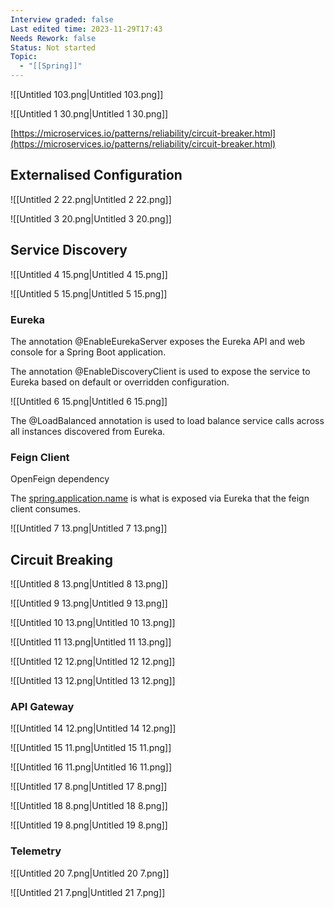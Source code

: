 ```yaml
---
Interview graded: false
Last edited time: 2023-11-29T17:43
Needs Rework: false
Status: Not started
Topic:
  - "[[Spring]]"
---
```

![[Untitled 103.png|Untitled 103.png]]

![[Untitled 1 30.png|Untitled 1 30.png]]

  

[https://microservices.io/patterns/reliability/circuit-breaker.html](https://microservices.io/patterns/reliability/circuit-breaker.html)

## Externalised Configuration

![[Untitled 2 22.png|Untitled 2 22.png]]

![[Untitled 3 20.png|Untitled 3 20.png]]

  

## Service Discovery

![[Untitled 4 15.png|Untitled 4 15.png]]

![[Untitled 5 15.png|Untitled 5 15.png]]

### Eureka

The annotation @EnableEurekaServer exposes the Eureka API and web console for a Spring Boot application.

  

The annotation @EnableDiscoveryClient is used to expose the service to Eureka based on default or overridden configuration.

![[Untitled 6 15.png|Untitled 6 15.png]]

The @LoadBalanced annotation is used to load balance service calls across all instances discovered from Eureka.

### Feign Client

OpenFeign dependency

The [spring.application.name](http://spring.application.name/) is what is exposed via Eureka that the feign client consumes.

![[Untitled 7 13.png|Untitled 7 13.png]]

## Circuit Breaking

![[Untitled 8 13.png|Untitled 8 13.png]]

![[Untitled 9 13.png|Untitled 9 13.png]]

![[Untitled 10 13.png|Untitled 10 13.png]]

![[Untitled 11 13.png|Untitled 11 13.png]]

![[Untitled 12 12.png|Untitled 12 12.png]]

![[Untitled 13 12.png|Untitled 13 12.png]]

### API Gateway

![[Untitled 14 12.png|Untitled 14 12.png]]

![[Untitled 15 11.png|Untitled 15 11.png]]

![[Untitled 16 11.png|Untitled 16 11.png]]

![[Untitled 17 8.png|Untitled 17 8.png]]

![[Untitled 18 8.png|Untitled 18 8.png]]

![[Untitled 19 8.png|Untitled 19 8.png]]

### Telemetry

![[Untitled 20 7.png|Untitled 20 7.png]]

![[Untitled 21 7.png|Untitled 21 7.png]]